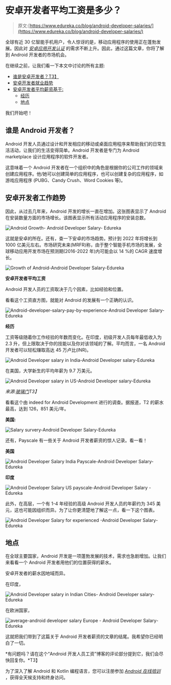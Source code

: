 # 安卓开发者平均工资是多少？

> 原文:[https://www.edureka.co/blog/android-developer-salaries/](https://www.edureka.co/blog/android-developer-salaries/)

全球有近 30 亿智能手机用户，令人惊讶的是，移动应用程序的使用正在蓬勃发展。因此对 [*安卓应用开发认证*](https://www.edureka.co/android-development-certification-course) 的需求不断上升。因此，通过这篇文章，你将了解到 Android 开发者的市场机会。

在继续之前，让我们看一下本文中讨论的所有主题:

*   [谁是安卓开发者？T3】](#Who_is_an_Android_developer?)
*   [安卓开发者就业趋势](#Android_Developer_Job_Trends)
*   [安卓开发者平均薪资基于:](#Average_Android_Developer_Salary_based_on:)
    *   [经历](#Experience)
    *   [地点](#Location)

我们开始吧！

## 谁是 Android 开发者？

Android 开发人员通过设计和开发相应的移动或桌面应用程序来帮助我们的日常生活活动，让我们的生活变得简单。Android 开发者是专门为 Android marketplace 设计应用程序的软件开发者。

这意味着一个 Android 开发者在一个组织中的角色是根据你的公司工作的领域来创建应用程序。他/她可以创建简单的应用程序，也可以创建复杂的应用程序，如游戏应用程序 (PUBG、Candy Crush、Word Cookies 等)。

## **安卓开发者工作趋势**

因此，从过去几年来，Android 开发的增长一直在增加。这张图表显示了 Android 在安装数量方面的市场增长。该图表显示所有活动应用程序的安装总数。

![Android Growth- Android Developer Salary- Edureka](../Images/87d1ac1afdae423050e3aa33a461fb48.png)

这就是安卓的所在。还有，查一下安卓的市场趋势。预计到 2022 年将增长到 1000 亿美元左右。市场研究未来(MRFR)称，由于整个智能手机市场的发展，全球移动应用开发市场在预测期(2016-2022 年)内可能会以 14 %的 CAGR 速度增长。

![Growth of Android-Android Developer Salary-Edureka](../Images/c9e01eeb1fcf6c9bbf58d62e6c446f5a.png)

**安卓开发者平均工资**

Android 开发人员的工资取决于几个因素，比如经验和位置。

看看这个工资直方图，就能对 Android 的发展有一个正确的认识。

![Android-developer-salary-pay-by-experience-Android Developer Salary-Edureka](../Images/a78dc66e20288fa1a9d800b3c1c32cf7.png)

**经历**

工资等级随着你工作经验的年数而变化。在印度，初级开发人员每年最低收入为2.3 升，但上限取决于你的技能以及你对该领域的了解。平均而言，一名 Android 开发者可以轻松赚取高达 45 万卢比(INR)。

![Android Developer salary in India-Android Developer salary-Edureka](../Images/8298ca780951aee722ed22796f6a7fc3.png)

在美国，大学新生的平均年薪为 9.7 万美元。

![Android Developer salary in US-Android Developer salary-Edureka](../Images/d100d5dd51ff1be4a0c5a0fb57316bc1.png)

*来源:[玻璃门](https://www.glassdoor.co.in/Salaries/us-android-developer-salary-SRCH_IL.0,2_IN1_KO3,20.htm)T3】*

看看这个由 indeed for Android Development 进行的调查。据报道，T2 的薪水最高，达到 126，851 美元/年。

**美国:**

![Salary survery-Android Developer Salary-Edureka](../Images/2b6a77d261ff26e71effd7abc187a1b5.png)

还有，Payscale 有一些关于 Android 开发者薪资的惊人记录。看一看！

**美国**

![Android Developer Salary India Payscale-Android Developer Salary-Edureka](../Images/951b2174f5b6e85c3f2e1db19f69fcbb.png)

**印度**

![Android Developer Salary US payscale-Android Developer Salary -Edureka](../Images/5b187d2b4555425a1a108be0610ae9f7.png)

此外，在高层，一个有 1-4 年经验的高级 Android 开发人员的年薪约为 345 美元，这也可能因组织而异。为了让你更清楚地了解这一点，看一下这个图表。

![Android Developer Salary for experienced -Android Developer Salary-Edureka](../Images/e78378b0e973ea1b4cff3836074900cb.png)

## **地点**

在全球主要国家，Android 开发是一项蓬勃发展的技术，需求也急剧增加。让我们来看看一个 Android 开发者用他们的位置获得的薪水。

安卓开发者的薪水因地域而异。

在印度，

![Android Developer salary in Indian Cities- Android Developer salary-Edureka](../Images/efb618f5064070200764801da074a8a3.png)

在欧洲国家，

![average-android developer salary Europe - Android Developer Salary-Edureka](../Images/d426c0c9f037c000875caeef31174620.png)

这就把我们带到了这篇关于 Android 开发者薪资的文章的结尾。我希望你已经明白了一切。

*有问题吗？请在这个“Android 开发人员工资”博客的评论部分提到它，我们会尽快回复你。*T3】

为了深入了解 Android 和 Kotlin 编程语言，您可以注册参加 *[Android 在线培训](https://www.edureka.co/android-development-certification-course)* ，获得全天候支持和终身访问。